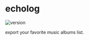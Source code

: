 # echolog

![version](https://img.shields.io/github/package-json/v/pkuimyy/echolog?style=flat-square)

export your favorite music albums list.
